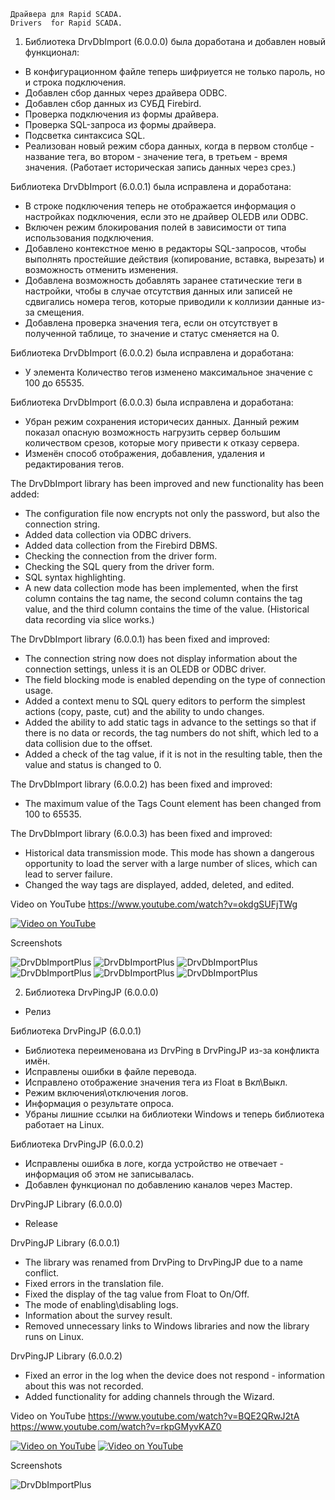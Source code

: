 	Драйвера для Rapid SCADA.
	Drivers  for Rapid SCADA.
1. Библиотека DrvDbImport (6.0.0.0) была доработана и добавлен новый функционал:
- В конфигурационном файле теперь шифриуется не только пароль, но и строка подключения.
- Добавлен сбор данных через драйвера ODBC.
- Добавлен сбор данных из СУБД Firebird.
- Проверка подключения из формы драйвера.
- Проверка SQL-запроса из формы драйвера.
- Подсветка синтаксиса SQL.
- Реализован новый режим сбора данных, когда в первом столбце - название тега, во втором - значение тега, в третьем - время значения. (Работает историческая запись данных через срез.)

Библиотека DrvDbImport (6.0.0.1) была исправлена и доработана:
- В строке подключения теперь не отображается информация о настройках подключения, если это не драйвер OLEDB или ODBC.
- Включен режим блокирования полей в зависимости от типа использования подключения.
- Добавлено контекстное меню в редакторы SQL-запросов, чтобы выполнять простейшие действия (копирование, вставка, вырезать) и возможность отменить изменения.
- Добавлена возможность добавлять заранее статические теги в настройки, чтобы в случае отсутствия данных или записей не сдвигались номера тегов, которые приводили к коллизии данные из-за смещения.
- Добавлена проверка значения тега, если он отсутствует в полученной таблице, то значение и статус сменяется на 0.

Библиотека DrvDbImport (6.0.0.2) была исправлена и доработана:
- У элемента Количество тегов изменено максимальное значение с 100 до 65535.

Библиотека DrvDbImport (6.0.0.3) была исправлена и доработана:
- Убран режим сохранения историчесих данных. Данный режим показал опасную возможность нагрузить сервер большим количеством срезов, которые могу привести к отказу сервера.
- Изменён способ отображения, добавления, удаления и редактирования тегов.


The DrvDbImport library has been improved and new functionality has been added:
- The configuration file now encrypts not only the password, but also the connection string.
- Added data collection via ODBC drivers.
- Added data collection from the Firebird DBMS.
- Checking the connection from the driver form.
- Checking the SQL query from the driver form.
- SQL syntax highlighting.
- A new data collection mode has been implemented, when the first column contains the tag name, the second column contains the tag value, and the third column contains the time of the value. (Historical data recording via slice works.)

The DrvDbImport library (6.0.0.1) has been fixed and improved:
- The connection string now does not display information about the connection settings, unless it is an OLEDB or ODBC driver.
- The field blocking mode is enabled depending on the type of connection usage.
- Added a context menu to SQL query editors to perform the simplest actions (copy, paste, cut) and the ability to undo changes.
- Added the ability to add static tags in advance to the settings so that if there is no data or records, the tag numbers do not shift, which led to a data collision due to the offset.
- Added a check of the tag value, if it is not in the resulting table, then the value and status is changed to 0.

The DrvDbImport library (6.0.0.2) has been fixed and improved:
- The maximum value of the Tags Count element has been changed from 100 to 65535.

The DrvDbImport library (6.0.0.3) has been fixed and improved:
- Historical data transmission mode. This mode has shown a dangerous opportunity to load the server with a large number of slices, which can lead to server failure.
- Changed the way tags are displayed, added, deleted, and edited.

Video on YouTube 
https://www.youtube.com/watch?v=okdgSUFjTWg

[![Video on YouTube](https://img.youtube.com/vi/okdgSUFjTWg/0.jpg)](https://www.youtube.com/watch?v=okdgSUFjTWg)


Screenshots

![DrvDbImportPlus](https://raw.githubusercontent.com/JurasskPark/RapidScada_v6/master/OpenDrivers/Source/DrvDbImportPlus_001.png) ![DrvDbImportPlus](https://raw.githubusercontent.com/JurasskPark/RapidScada_v6/master/OpenDrivers/Source/DrvDbImportPlus_002.png)
![DrvDbImportPlus](https://raw.githubusercontent.com/JurasskPark/RapidScada_v6/master/OpenDrivers/Source/DrvDbImportPlus_003.png) ![DrvDbImportPlus](https://raw.githubusercontent.com/JurasskPark/RapidScada_v6/master/OpenDrivers/Source/DrvDbImportPlus_004.png)
![DrvDbImportPlus](https://raw.githubusercontent.com/JurasskPark/RapidScada_v6/master/OpenDrivers/Source/DrvDbImportPlus_005.png) ![DrvDbImportPlus](https://raw.githubusercontent.com/JurasskPark/RapidScada_v6/master/OpenDrivers/Source/DrvDbImportPlus_006.png)


2. Библиотека DrvPingJP (6.0.0.0)
- Релиз

Библиотека DrvPingJP (6.0.0.1)
- Библиотека переименована из DrvPing в DrvPingJP из-за конфликта имён.
- Исправлены ошибки в файле перевода.
- Исправлено отображение значения тега из Float в Вкл\Выкл.
- Режим включения\отключения логов.
- Информация о результате опроса.
- Убраны лишние ссылки на библиотеки Windows и теперь библиотека работает на Linux.

Библиотека DrvPingJP (6.0.0.2)
- Исправлены ошибка в логе, когда устройство не отвечает - информация об этом не записывалась.
- Добавлен функционал по добавлению каналов через Мастер.

DrvPingJP Library (6.0.0.0)
- Release

DrvPingJP Library (6.0.0.1)
- The library was renamed from DrvPing to DrvPingJP due to a name conflict.
- Fixed errors in the translation file.
- Fixed the display of the tag value from Float to On/Off.
- The mode of enabling\disabling logs.
- Information about the survey result.
- Removed unnecessary links to Windows libraries and now the library runs on Linux.

DrvPingJP Library (6.0.0.2)
- Fixed an error in the log when the device does not respond - information about this was not recorded.
- Added functionality for adding channels through the Wizard.

Video on YouTube 
https://www.youtube.com/watch?v=BQE2QRwJ2tA
https://www.youtube.com/watch?v=rkpGMyvKAZ0

[![Video on YouTube](https://img.youtube.com/vi/BQE2QRwJ2tA/0.jpg)](https://www.youtube.com/watch?v=BQE2QRwJ2tA)
[![Video on YouTube](https://img.youtube.com/vi/rkpGMyvKAZ0/0.jpg)](https://www.youtube.com/watch?v=rkpGMyvKAZ0)

Screenshots

![DrvDbImportPlus](https://raw.githubusercontent.com/JurasskPark/RapidScada_v6/master/OpenDrivers/Source/DrvPing_001.png) 